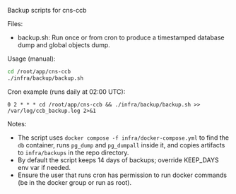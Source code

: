 Backup scripts for cns-ccb

Files:
- backup.sh: Run once or from cron to produce a timestamped database dump and global objects dump.

Usage (manual):

```bash
cd /root/app/cns-ccb
./infra/backup/backup.sh
```

Cron example (runs daily at 02:00 UTC):

```cron
0 2 * * * cd /root/app/cns-ccb && ./infra/backup/backup.sh >> /var/log/ccb_backup.log 2>&1
```

Notes:
- The script uses `docker compose -f infra/docker-compose.yml` to find the `db` container, runs `pg_dump` and `pg_dumpall` inside it, and copies artifacts to `infra/backups` in the repo directory.
- By default the script keeps 14 days of backups; override KEEP_DAYS env var if needed.
- Ensure the user that runs cron has permission to run docker commands (be in the docker group or run as root).
